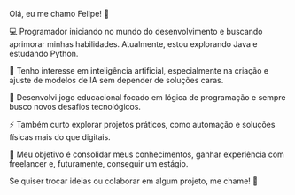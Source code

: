 Olá, eu me chamo Felipe! 👋

💻 Programador iniciando no mundo do desenvolvimento e buscando aprimorar minhas habilidades. Atualmente, estou explorando Java e estudando Python.

🤖 Tenho interesse em inteligência artificial, especialmente na criação e ajuste de modelos de IA sem depender de soluções caras.

📱 Desenvolvi jogo educacional focado em lógica de programação e sempre busco novos desafios tecnológicos.

⚡ Também curto explorar projetos práticos, como automação e soluções físicas mais do que digitais.

🎯 Meu objetivo é consolidar meus conhecimentos, ganhar experiência com freelancer e, futuramente, conseguir um estágio.

Se quiser trocar ideias ou colaborar em algum projeto, me chame! 🚀
